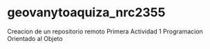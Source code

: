 # geovanytoaquiza_nrc2355
Creacion de un repositorio remoto
Primera Actividad 1
Programacion  Orientado  al Objeto
